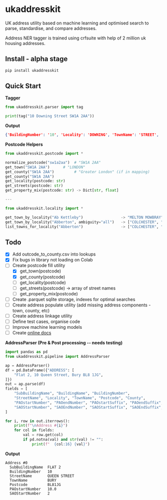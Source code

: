 # ukaddresskit

UK address utility based on machine learning and optimised search to parse, standardise, and compare addresses.

Address NER tagger is trained using crfsuite with help of 2 million uk housing addresses.

## Install - alpha stage

```bash
pip install ukaddresskit
```

## Quick Start

**Tagger**

```python
from ukaddresskit.parser import tag

print(tag("10 Downing Street SW1A 2AA"))
```

**Output**

```json
{'BuildingNumber': '10', 'Locality': 'DOWNING', 'TownName': 'STREET', 'Postcode': 'SW1A 2AA'}
```

**Postcode Helpers**

```python
from ukaddresskit.postcode import *

normalize_postcode("sw1a2aa")  # "SW1A 2AA"
get_town("SW1A 2AA")      # "LONDON"
get_county("SW1A 2AA")         # "Greater London" (if in mapping)
get_county("SW1A 2AA") 
get_locality(postcode: str)
get_streets(postcode: str)
get_property_mix(postcode: str) -> Dict[str, float]

---

from ukaddresskit.locality import *

get_town_by_locality("Ab Kettleby")                 -> "MELTON MOWBRAY"
get_town_by_locality("Abberton", ambiguity="all")   -> ["COLCHESTER", "PERSHORE"]
list_towns_for_locality("Abberton")                 -> ["COLCHESTER", "PERSHORE"]
```

## Todo

- [x] Add outcode_to_county.csv into lookups
- [x] Fix bugs in library not loading on Colab
- [ ] Create postcode fill utility
    - [x] get_town(postcode)
    - [x] get_county(postcode)
    - [ ] get_locality(postcode)
    - [ ] get_streets(postcode) → array of street names
    - [ ] get_property_mix(postcode)
- [ ] Create .parquet sqlite storage, indexes for optimal searches
- [ ] Create address populate utility (add missing address components - town, county, etc)
- [ ] Create address linkage utility
- [ ] Define test cases, organise code
- [ ] Improve machine learning models
- [ ] 
  Create [online docs](https://medium.com/practical-coding/documenting-your-python-library-from-zero-to-website-488f87ae58f5)

**AddressParser (Pre & Post processing -- needs testing)**

```python
import pandas as pd
from ukaddresskit.pipeline import AddressParser

ap = AddressParser()
df = pd.DataFrame({"ADDRESS": [
    "Flat 2, 10 Queen Street, Bury BL8 1JG",
]})
out = ap.parse(df)
fields = [
    "SubBuildingName", "BuildingName", "BuildingNumber",
    "StreetName", "Locality", "TownName", "Postcode", "County",
    "PAOstartNumber", "PAOendNumber", "PAOstartSuffix", "PAOendSuffix",
    "SAOStartNumber", "SAOEndNumber", "SAOStartSuffix", "SAOEndSuffix",
]

for i, row in out.iterrows():
    print(f"\nAddress #{i}")
    for col in fields:
        val = row.get(col)
        if pd.notna(val) and str(val) != "":
            print(f"  {col:16} {val}")
```

**Output**

```output
Address #0
  SubBuildingName  FLAT 2
  BuildingNumber   10
  StreetName       QUEEN STREET
  TownName         BURY
  Postcode         BL81JG
  PAOstartNumber   10.0
  SAOStartNumber   2
```
